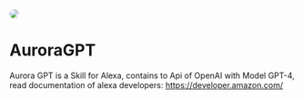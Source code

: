 <img loading="lazy" src="https://juanelocode.xyz/img/aurora.jpg" style="text-align: center; border-radius: 2rem;">

# AuroraGPT
Aurora GPT is a Skill for Alexa, contains to Api of OpenAI with Model GPT-4, read documentation of alexa developers: https://developer.amazon.com/
